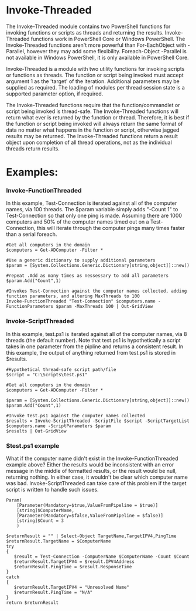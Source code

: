# Invoke-Threaded
The Invoke-Threaded module contains two PowerShell functions for invoking functions or scripts as threads and returning the results. Invoke-Threaded functions work in PowerShell Core or Windows PowerShell. The Invoke-Threaded functions aren't more powerful than For-EachObject with -Parallel, however they may add some flexibility. Foreach-Object -Parallel is not available in Windows PowerShell, it is only available in PowerShell Core.

Invoke-Threaded is a module with two utility functions for invoking scripts or functions as threads. The function or script being invoked must accept argument 1 as the 'target' of the iteration. Additional parameters may be supplied as required. The loading of modules per thread session state is a supported parameter option, if required.

The Invoke-Threaded functions require that the function/commandlet or script being invoked is thread-safe. The Invoke-Threaded functions will return what ever is returned by the function or thread. Therefore, it is best if the function or script being invoked will always return the same format of data no matter what happens in the function or script, otherwise jagged results may be returned. The Invoke-Threaded functions return a result object upon completion of all thread operations, not as the individual threads return results.

# Examples:

### Invoke-FunctionThreaded

In this example, Test-Connection is iterated against all of the computer names, via 100 threads. The $param variable simply adds "-Count 1" to Test-Connection so that only one ping is made. Assuming there are 1000 computers and 50% of the computer names timed out on a Test-Connection, this will iterate through the computer pings many times faster than a serial foreach.

```
#Get all computers in the domain
$computers = Get-ADComputer -Filter *

#Use a generic dictionary to supply additional parameters
$param = [System.Collections.Generic.Dictionary[string,object]]::new()
   
#repeat .Add as many times as nessessary to add all parameters
$param.Add("Count",1)

#Invokes Test-Connection against the computer names collected, adding function parameters, and altering MaxThreads to 100
Invoke-FunctionThreaded "Test-Connection" $computers.name -FunctionParameters $param -MaxThreads 100 | Out-GridView
```

### Invoke-ScriptThreaded

In this example, test.ps1 is iterated against all of the computer names, via 8 threads (the default number). Note that test.ps1 is hypothetically a script takes in one parameter from the pipline and returns a consistent result. In this example, the output of anything returned from test.ps1 is stored in $results.

```
#Hypothetical thread-safe script path/file
$script = "C:\Scripts\test.ps1"

#Get all computers in the domain
$computers = Get-ADComputer -Filter *

$param = [System.Collections.Generic.Dictionary[string,object]]::new()
$param.Add("Count",1)

#Invoke test.ps1 against the computer names collected
$results = Invoke-ScriptThreaded -ScriptFile $script -ScriptTargetList $computers.name -ScriptParameters $param
$results | Out-GridView
```

### $test.ps1 example
What if the computer name didn't exist in the Invoke-FunctionThreaded example above? Either the results would be inconsistent with an error message in the middle of formatted results, or the result would be null, returning nothing. In either case, it wouldn't be clear which computer name was bad. Invoke-ScriptThreaded can take care of this problem if the target script is written to handle such issues.

```
Param(
    [Parameter(Mandatory=$true,ValueFromPipeline = $true)]
    [string]$ComputerName,
    [Parameter(Mandatory=$false,ValueFromPipeline = $false)]
    [string]$Count = 3
    )

$returnResult = "" | Select-Object TargetName,TargetIPV4,PingTime
$returnResult.TargetName = $ComputerName
try  
{  
   $result = Test-Connection -ComputerName $ComputerName -Count $Count
   $returnResult.TargetIPV4 = $result.IPV4Address
   $returnResult.PingTime = $result.ResponseTime
}
catch
{
   $returnResult.TargetIPV4 = "Unresolved Name"
   $returnResult.PingTime = "N/A"
}
return $returnResult
```
